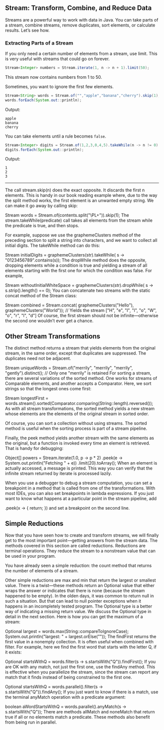 ## Stream: Transform, Combine, and Reduce Data

Streams are a powerful way to work with data in Java. You can take parts of a stream, combine streams, remove duplicates, sort elements, or calculate results. Let’s see how.


### Extracting Parts of a Stream


If you only need a certain number of elements from a stream, use limit.
This is very useful with streams that could go on forever.

```java
Stream<Integer> numbers = Stream.iterate(1, n -> n + 1).limit(50);
```

This stream now contains numbers from 1 to 50.

Sometimes, you want to ignore the first few elements.

```java
Stream<String> words = Stream.of("","apple","banana","cherry").skip(1);
words.forEach(System.out::println);

```

Output:

```
apple
banana
cherry
```

You can take elements until a rule becomes `false`.

```java
Stream<Integer> digits = Stream.of(1,2,3,0,4,5).takeWhile(n -> n != 0);
digits.forEach(System.out::println);
```

Output:

```
1
2
3
```

------



The call stream.skip(n) does the exact opposite. It discards the first n elements. This is handy in our book reading example where, due to the way the split method works, the first element is an unwanted empty string. We can make it go away by calling skip:

Stream<String> words = Stream.of(contents.split("\\PL+")).skip(1);
The stream.takeWhile(predicate) call takes all elements from the stream while the predicate is true, and then stops.

For example, suppose we use the graphemeClusters method of the preceding section to split a string into characters, and we want to collect all initial digits. The takeWhile method can do this:

Stream<String> initialDigits = graphemeClusters(str).takeWhile(
   s -> "0123456789".contains(s));
The dropWhile method does the opposite, dropping elements while a condition is true and yielding a stream of all elements starting with the first one for which the condition was false. For example,

Stream<String> withoutInitialWhiteSpace = graphemeClusters(str).dropWhile(
   s -> s.strip().length() == 0);
You can concatenate two streams with the static concat method of the Stream class:

Stream<String> combined = Stream.concat(
   graphemeClusters("Hello"), graphemeClusters("World"));
   // Yields the stream ["H", "e", "l", "l", "o", "W", "o", "r", "l", "d"]
Of course, the first stream should not be infinite—otherwise the second one wouldn’t ever get a chance.


## Other Stream Transformations
The distinct method returns a stream that yields elements from the original stream, in the same order, except that duplicates are suppressed. The duplicates need not be adjacent.

Stream<String> uniqueWords
   = Stream.of("merrily", "merrily", "merrily", "gently").distinct();
   // Only one "merrily" is retained
For sorting a stream, there are several variations of the sorted method. One works for streams of Comparable elements, and another accepts a Comparator. Here, we sort strings so that the longest ones come first:

Stream<String> longestFirst
   = words.stream().sorted(Comparator.comparing(String::length).reversed());
As with all stream transformations, the sorted method yields a new stream whose elements are the elements of the original stream in sorted order.

Of course, you can sort a collection without using streams. The sorted method is useful when the sorting process is part of a stream pipeline.

Finally, the peek method yields another stream with the same elements as the original, but a function is invoked every time an element is retrieved. That is handy for debugging:

Object[] powers = Stream.iterate(1.0, p -> p * 2)
   .peek(e -> System.out.println("Fetching " + e))
   .limit(20).toArray();
When an element is actually accessed, a message is printed. This way you can verify that the infinite stream returned by iterate is processed lazily.

When you use a debugger to debug a stream computation, you can set a breakpoint in a method that is called from one of the transformations. With most IDEs, you can also set breakpoints in lambda expressions. If you just want to know what happens at a particular point in the stream pipeline, add

.peek(x ->
   {
      return;
   })
and set a breakpoint on the second line.


## Simple Reductions
Now that you have seen how to create and transform streams, we will finally get to the most important point—getting answers from the stream data. The methods covered in this section are called reductions. Reductions are terminal operations. They reduce the stream to a nonstream value that can be used in your program.

You have already seen a simple reduction: the count method that returns the number of elements of a stream.

Other simple reductions are max and min that return the largest or smallest value. There is a twist—these methods return an Optional<T> value that either wraps the answer or indicates that there is none (because the stream happened to be empty). In the olden days, it was common to return null in such a situation. But that can lead to null pointer exceptions when it happens in an incompletely tested program. The Optional type is a better way of indicating a missing return value. We discuss the Optional type in detail in the next section. Here is how you can get the maximum of a stream:

Optional<String> largest = words.max(String::compareToIgnoreCase);
System.out.println("largest: " + largest.orElse(""));
The findFirst returns the first value in a nonempty collection. It is often useful when combined with filter. For example, here we find the first word that starts with the letter Q, if it exists:

Optional<String> startsWithQ
   = words.filter(s -> s.startsWith("Q")).findFirst();
If you are OK with any match, not just the first one, use the findAny method. This is effective when you parallelize the stream, since the stream can report any match that it finds instead of being constrained to the first one.

Optional<String> startsWithQ
   = words.parallel().filter(s -> s.startsWith("Q")).findAny();
If you just want to know if there is a match, use the terminal anyMatch operation with a predicate argument:

boolean aWordStartsWithQ
   = words.parallel().anyMatch(s -> s.startsWith("Q"));
There are methods allMatch and noneMatch that return true if all or no elements match a predicate. These methods also benefit from being run in parallel.